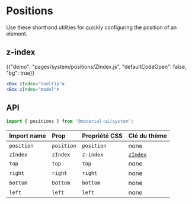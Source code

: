 # Positions

<p class="description">Use these shorthand utilities for quickly configuring the position of an element.</p>

## z-index

{{"demo": "pages/system/positions/ZIndex.js", "defaultCodeOpen": false, "bg": true}}

```jsx
<Box zIndex="tooltip">
<Box zIndex="modal">
```

## API

```js
import { positions } from '@material-ui/system';
```

| Import name | Prop       | Propriété CSS | Clé du thème                                                   |
|:----------- |:---------- |:------------- |:-------------------------------------------------------------- |
| `position`  | `position` | `position`    | none                                                           |
| `zIndex`    | `zIndex`   | `z-index`     | [`zIndex`](/customization/default-theme/?expand-path=$.zIndex) |
| `top`       | `top`      | `top`         | none                                                           |
| `right`     | `right`    | `right`       | none                                                           |
| `bottom`    | `bottom`   | `bottom`      | none                                                           |
| `left`      | `left`     | `left`        | none                                                           |
